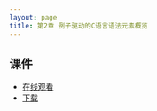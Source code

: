 ```yaml
---
layout: page
title: 第2章 例子驱动的C语言语法元素概览
---
```


## 课件

- [在线观看](https://speakerdeck.com/hanjianwei/di-2zhang-li-zi-qu-dong-de-cyu-yan-yu-fa-yuan-su-gai-lan)
- [下载](chap2.pdf)
